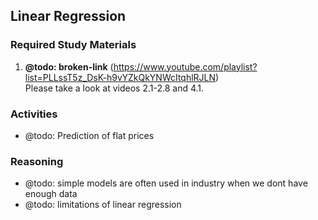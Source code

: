 ## Linear Regression

### Required Study Materials

1. **@todo: broken-link** (https://www.youtube.com/playlist?list=PLLssT5z_DsK-h9vYZkQkYNWcItqhlRJLN) <br>
   Please take a look at videos 2.1-2.8 and 4.1. 

### Activities
* @todo: Prediction of flat prices

### Reasoning
* @todo: simple models are often used in industry when we dont have enough data
* @todo: limitations of linear regression
